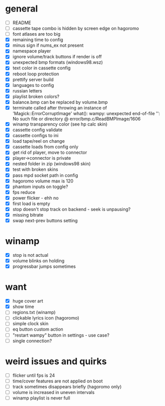 # general

- [ ] README
- [ ] cassette tape combo is hidden by screen edge on hagoromo
- [ ] font atlases are too big
- [x] remaining time to config
- [x] minus sign if nums_ex not present
- [x] namespace player
- [x] ignore volume/track buttons if render is off
- [x] unexpected bmp formats (windows98.wsz)
- [x] text color in cassette config
- [x] reboot loop protection
- [x] prettify server build
- [x] languages to config
- [x] russian letters
- [x] playlist broken colors?
- [x] balance.bmp can be replaced by volume.bmp
- [x] terminate called after throwing an instance of 'Magick::ErrorCorruptImage' what():  wampy: unexpected
  end-of-file '': No such file or directory @ error/bmp.c/ReadBMPImage/1606
- [x] winamp transparency color (see hp calc skin)
- [x] cassette config validate
- [x] cassette configs to ini
- [x] load tape/reel on change
- [x] cassette loads from config only
- [x] get rid of player, move to connector
- [x] player->connector is private
- [x] nested folder in zip (windows98 skin)
- [x] test with broken skins
- [x] pass mpd socket path in config
- [x] hagoromo volume max is 120
- [x] phantom inputs on toggle?
- [x] fps reduce
- [x] power flicker - ehh no
- [x] first load is empty
- [x] stop doesn't stop track on backend - seek is unpausing?
- [x] missing bitrate
- [x] swap next-prev buttons setting

# winamp

- [x] stop is not actual
- [x] volume blinks on holding
- [x] progressbar jumps sometimes

# want

- [x] huge cover art
- [x] show time
- [ ] regions.txt (winamp)
- [ ] clickable lyrics icon (hagoromo)
- [ ] simple clock skin
- [ ] eq button custom action
- [ ] "restart wampy" button in settings - use case?
- [ ] single connection?

# weird issues and quirks

- [ ] flicker until fps is 24
- [ ] time/cover features are not applied on boot
- [ ] track sometimes disappears briefly (hagoromo only)
- [ ] volume is increased in uneven intervals
- [ ] winamp playlist is never full